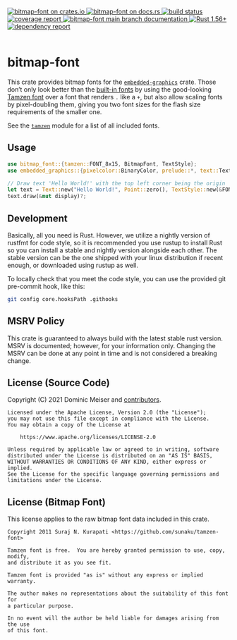<br/>
<div>
	<a href="https://crates.io/crates/bitmap-font">
		<img alt="bitmap-font on crates.io" src="https://img.shields.io/crates/v/bitmap-font.svg"/>
	</a>
	<a href="https://docs.rs/bitmap-font">
		<img alt="bitmap-font on docs.rs" src="https://docs.rs/bitmap-font/badge.svg"/>
	</a>
	<a href="https://github.com/msrd0/bitmap-font/actions/workflows/rust.yml">
		<img alt="build status" src="https://github.com/msrd0/bitmap-font/actions/workflows/rust.yml/badge.svg"/>
	</a>
	<a href="https://msrd0.github.io/bitmap-font/tarpaulin-report.html">
		<img alt="coverage report" src="https://msrd0.github.io/bitmap-font/coverage.svg"/>
	</a>
	<a href="https://msrd0.github.io/bitmap-font/doc/bitmap_font/index.html">
		<img alt="bitmap-font main branch documentation" src="https://img.shields.io/badge/docs-main-blue.svg"/>
	</a>
	<a href="https://blog.rust-lang.org/2021/10/21/Rust-1.56.0.html">
		<img alt="Rust 1.56+" src="https://img.shields.io/badge/rustc-1.56+-orange.svg"/>
	</a>
	<a href="https://deps.rs/repo/github/msrd0/bitmap-font">
		<img alt="dependency report" src="https://deps.rs/repo/github/msrd0/bitmap-font/status.svg"/>
	</a>
</div>
<br/>

# bitmap-font

This crate provides bitmap fonts for the [`embedded-graphics`][__link0] crate. Those don’t only look better than the [built-in fonts][__link1] by using the good-looking [Tamzen font][__link2] over a font that renders `.` like a `+`, but also allow scaling fonts by pixel-doubling them, giving you two font sizes for the flash size requirements of the smaller one.

See the [`tamzen`][__link3] module for a list of all included fonts.


## Usage


```rust
use bitmap_font::{tamzen::FONT_8x15, BitmapFont, TextStyle};
use embedded_graphics::{pixelcolor::BinaryColor, prelude::*, text::Text};

// Draw text 'Hello World!' with the top left corner being the origin
let text = Text::new("Hello World!", Point::zero(), TextStyle::new(&FONT_8x15, BinaryColor::On));
text.draw(&mut display)?;
```



## Development

Basically, all you need is Rust. However, we utilize a nightly version of rustfmt for code style, so it is recommended
you use rustup to install Rust so you can install a stable and nightly version alongside each other. The stable version
can be the one shipped with your linux distribution if recent enough, or downloaded using rustup as well.

To locally check that you meet the code style, you can use the provided git pre-commit hook, like this:

```bash
git config core.hooksPath .githooks
```

## MSRV Policy

This crate is guaranteed to always build with the latest stable rust version. MSRV is documented; however, for your
information only. Changing the MSRV can be done at any point in time and is not considered a breaking change.

## License (Source Code)

Copyright (C) 2021 Dominic Meiser and [contributors].

```
Licensed under the Apache License, Version 2.0 (the "License");
you may not use this file except in compliance with the License.
You may obtain a copy of the License at

	https://www.apache.org/licenses/LICENSE-2.0

Unless required by applicable law or agreed to in writing, software
distributed under the License is distributed on an "AS IS" BASIS,
WITHOUT WARRANTIES OR CONDITIONS OF ANY KIND, either express or implied.
See the License for the specific language governing permissions and
limitations under the License.
```

## License (Bitmap Font)

This license applies to the raw bitmap font data included in this crate.

```
Copyright 2011 Suraj N. Kurapati <https://github.com/sunaku/tamzen-font>

Tamzen font is free.  You are hereby granted permission to use, copy, modify,
and distribute it as you see fit.

Tamzen font is provided "as is" without any express or implied warranty.

The author makes no representations about the suitability of this font for
a particular purpose.

In no event will the author be held liable for damages arising from the use
of this font.
```

 [contributors]: https://github.com/msrd0/bitmap-font/graphs/contributors
 [__link0]: https://crates.io/crates/embedded-graphics/0.7.1
 [__link1]: https://docs.rs/embedded-graphics/0.7.1/embedded_graphics/?search=embedded_graphics::mono_font
 [__link2]: https://github.com/sunaku/tamzen-font
 [__link3]: https://docs.rs/bitmap-font/0.2.1/bitmap_font/?search=bitmap_font::tamzen

